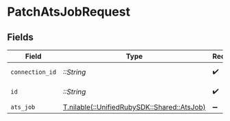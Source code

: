 # PatchAtsJobRequest


## Fields

| Field                                                                        | Type                                                                         | Required                                                                     | Description                                                                  |
| ---------------------------------------------------------------------------- | ---------------------------------------------------------------------------- | ---------------------------------------------------------------------------- | ---------------------------------------------------------------------------- |
| `connection_id`                                                              | *::String*                                                                   | :heavy_check_mark:                                                           | ID of the connection                                                         |
| `id`                                                                         | *::String*                                                                   | :heavy_check_mark:                                                           | ID of the Job                                                                |
| `ats_job`                                                                    | [T.nilable(::UnifiedRubySDK::Shared::AtsJob)](../../models/shared/atsjob.md) | :heavy_minus_sign:                                                           | N/A                                                                          |
